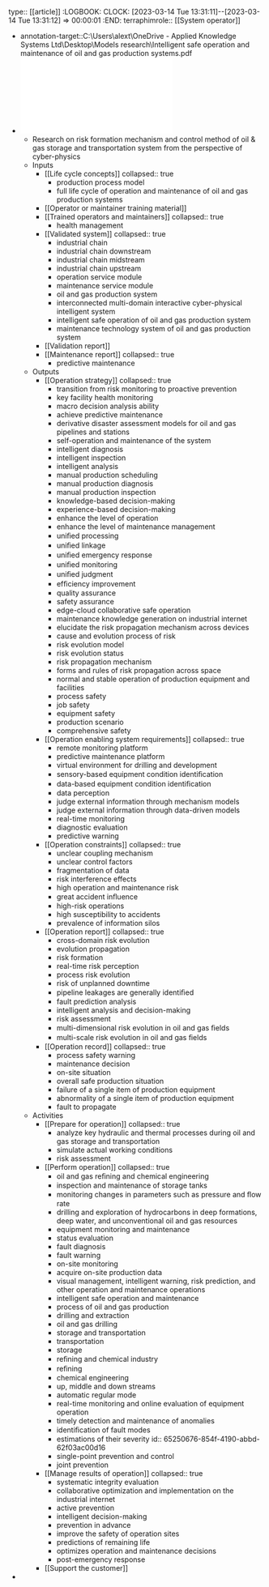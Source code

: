 type:: [[article]]
:LOGBOOK:
CLOCK: [2023-03-14 Tue 13:31:11]--[2023-03-14 Tue 13:31:12] =>  00:00:01
:END:
terraphimrole:: [[System operator]]

- annotation-target::C:\Users\alext\OneDrive - Applied Knowledge Systems Ltd\Desktop\Models research\Intelligent safe operation and maintenance of oil and gas production systems.pdf
- ![Intelligent safe operation and maintenance of oil and gas production systems.pdf](../assets/Intelligent_safe_operation_and_maintenance_of_oil_and_gas_production_systems_1696499001760_0.pdf)
	- Research on risk formation mechanism and control method of oil & gas storage and transportation system from the perspective of cyber-physics
	- Inputs
		- [[Life cycle concepts]]
		  collapsed:: true
			- production process model
			- full life cycle of operation and maintenance of oil and gas production systems
		- [[Operator or maintainer training material]]
		- [[Trained operators and maintainers]]
		  collapsed:: true
			- health management
		- [[Validated system]]
		  collapsed:: true
			- industrial chain
			- industrial chain downstream
			- industrial chain midstream
			- industrial chain upstream
			- operation service module
			- maintenance service module
			- oil and gas production system
			- interconnected multi-domain interactive cyber-physical intelligent system
			- intelligent safe operation of oil and gas production system
			- maintenance technology system of oil and gas production system
		- [[Validation report]]
		- [[Maintenance report]]
		  collapsed:: true
			- predictive maintenance
	- Outputs
		- [[Operation strategy]]
		  collapsed:: true
			- transition from risk monitoring to proactive prevention
			- key facility health monitoring
			- macro decision analysis ability
			- achieve predictive maintenance
			- derivative disaster assessment models for oil and gas pipelines and stations
			- self-operation and maintenance of the system
			- intelligent diagnosis
			- intelligent inspection
			- intelligent analysis
			- manual production scheduling
			- manual production diagnosis
			- manual production inspection
			- knowledge-based decision-making
			- experience-based decision-making
			- enhance the level of operation
			- enhance the level of maintenance management
			- uniﬁed processing
			- uniﬁed linkage
			- uniﬁed emergency response
			- uniﬁed monitoring
			- uniﬁed judgment
			- efﬁciency improvement
			- quality assurance
			- safety assurance
			- edge-cloud collaborative safe operation
			- maintenance knowledge generation on industrial internet
			- elucidate the risk propagation mechanism across devices
			- cause and evolution process of risk
			- risk evolution model
			- risk evolution status
			- risk propagation mechanism
			- forms and rules of risk propagation across space
			- normal and stable operation of production equipment and facilities
			- process safety
			- job safety
			- equipment safety
			- production scenario
			- comprehensive safety
		- [[Operation enabling system requirements]]
		  collapsed:: true
			- remote monitoring platform
			- predictive maintenance platform
			- virtual environment for drilling and development
			- sensory-based equipment condition identiﬁcation
			- data-based equipment condition identiﬁcation
			- data perception
			- judge external information through mechanism models
			- judge external information through data-driven models
			- real-time monitoring
			- diagnostic evaluation
			- predictive warning
		- [[Operation constraints]]
		  collapsed:: true
			- unclear coupling mechanism
			- unclear control factors
			- fragmentation of data
			- risk interference effects
			- high operation and maintenance risk
			- great accident inﬂuence
			- high-risk operations
			- high susceptibility to accidents
			- prevalence of information silos
		- [[Operation report]]
		  collapsed:: true
			- cross-domain risk evolution
			- evolution propagation
			- risk formation
			- real-time risk perception
			- process risk evolution
			- risk of unplanned downtime
			- pipeline leakages are generally identiﬁed
			- fault prediction analysis
			- intelligent analysis and decision-making
			- risk assessment
			- multi-dimensional risk evolution in oil and gas ﬁelds
			- multi-scale risk evolution in oil and gas ﬁelds
		- [[Operation record]]
		  collapsed:: true
			- process safety warning
			- maintenance decision
			- on-site situation
			- overall safe production situation
			- failure of a single item of production equipment
			- abnormality of a single item of production equipment
			- fault to propagate
	- Activities
		- [[Prepare for operation]]
		  collapsed:: true
			- analyze key hydraulic and thermal processes during oil and gas storage and transportation
			- simulate actual working conditions
			- risk assessment
		- [[Perform operation]]
		  collapsed:: true
			- oil and gas reﬁning and chemical engineering
			- inspection and maintenance of storage tanks
			- monitoring changes in parameters such as pressure and ﬂow rate
			- drilling and exploration of hydrocarbons in deep formations, deep water, and unconventional oil and gas resources
			- equipment monitoring and maintenance
			- status evaluation
			- fault diagnosis
			- fault warning
			- on-site monitoring
			- acquire on-site production data
			- visual management, intelligent warning, risk prediction, and other operation and maintenance operations
			- intelligent safe operation and maintenance
			- process of oil and gas production
			- drilling and extraction
			- oil and gas drilling
			- storage and transportation
			- transportation
			- storage
			- reﬁning and chemical industry
			- reﬁning
			- chemical engineering
			- up, middle and down streams
			- automatic regular mode
			- real-time monitoring and online evaluation of equipment operation
			- timely detection and maintenance of anomalies
			- identiﬁcation of fault modes
			- estimations of their severity
			  id:: 65250676-854f-4190-abbd-62f03ac00d16
			- single-point prevention and control
			- joint prevention
		- [[Manage results of operation]]
		  collapsed:: true
			- systematic integrity evaluation
			- collaborative optimization and implementation on the industrial internet
			- active prevention
			- intelligent decision-making
			- prevention in advance
			- improve the safety of operation sites
			- predictions of remaining life
			- optimizes operation and maintenance decisions
			- post-emergency response
		- [[Support the customer]]
-